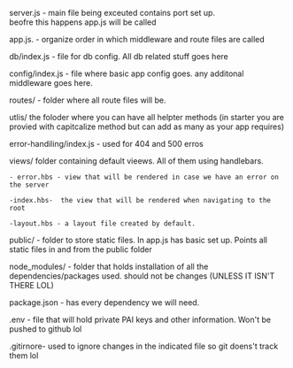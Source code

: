 server.js - main file being exceuted contains port set up.      
            beofre this happens app.js will be called

app.js.   - organize order in which middleware and route files are called

db/index.js - file for db config. All db related stuff goes here

config/index.js - file where basic app config goes. any additonal middleware goes here.

routes/ - folder where all route files will be.

utlis/ the foloder where you can have all helpter methods (in starter you are provied with capitcalize method but can add as many as your app requires)

error-handiling/index.js - used for 404 and 500 erros

views/ folder containing default vieews. All of them using handlebars.
    
    - error.hbs - view that will be rendered in case we have an error on the server
    
    -index.hbs-  the view that will be rendered when navigating to the root
    
    -layout.hbs - a layout file created by default.

public/ - folder to store  static files. In app.js has basic set up. Points all static files in and from the public folder

node_modules/ - folder that holds installation of all the dependencies/packages used. should not be changes (UNLESS IT ISN'T THERE LOL)

package.json - has every dependency we will need.

.env - file that will hold private PAI keys and other information. Won't be pushed to github lol

.gitirnore- used to ignore changes in the indicated file so git doens't track them lol



